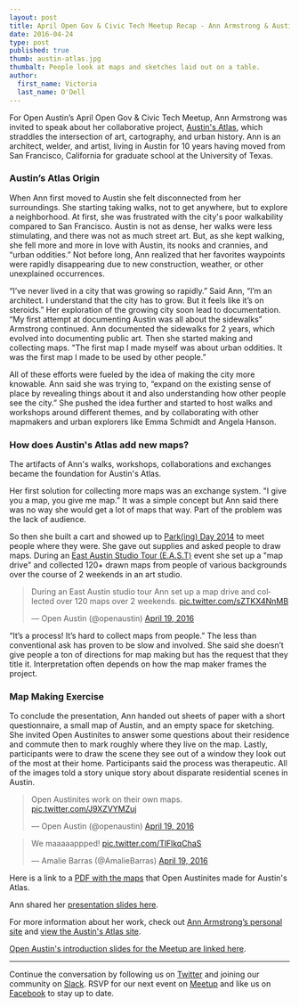 ```yaml
---
layout: post
title: April Open Gov & Civic Tech Meetup Recap - Ann Armstrong & Austin's Atlas
date: 2016-04-24
type: post
published: true
thumb: austin-atlas.jpg
thumbalt: People look at maps and sketches laid out on a table.
author:
  first_name: Victoria
  last_name: O'Dell
---
```


For Open Austin’s April Open Gov & Civic Tech Meetup, Ann Armstrong was invited to speak about her collaborative project, [Austin's Atlas](http://www.austinsatlas.com/), which straddles the intersection of art, cartography, and urban history. Ann is an architect, welder, and artist, living in Austin for 10 years having moved from San Francisco, California for graduate school at the University of Texas.

### Austin’s Atlas Origin

When Ann first moved to Austin she felt disconnected from her surroundings. She starting taking walks, not to get anywhere, but to explore a neighborhood. At first, she was frustrated with the city's poor walkability compared to San Francisco. Austin is not as dense, her walks were less stimulating, and there was not as much street art. But, as she kept walking, she fell more and more in love with Austin, its nooks and crannies, and “urban oddities.” Not before long, Ann realized that her favorites waypoints were rapidly disappearing due to new construction, weather, or other unexplained occurrences.

“I’ve never lived in a city that was growing so rapidly.” Said Ann, “I’m an architect. I understand that the city has to grow. But it feels like it’s on steroids.” Her exploration of the growing city soon lead to documentation. “My first attempt at documenting Austin was all about the sidewalks” Armstrong continued. Ann documented the sidewalks for 2 years, which evolved into documenting public art. Then she started making and collecting maps. "The first map I made myself was about urban oddities. It was the first map I made to be used by other people.”

All of these efforts were fueled by the idea of making the city more knowable. Ann said she was trying to, “expand on the existing sense of place by revealing things about it and also understanding how other people see the city.” She pushed the idea further and started to host walks and workshops around different themes, and by collaborating with other mapmakers and urban explorers like Emma Schmidt and Angela Hanson.


### How does Austin's Atlas add new maps?

The artifacts of Ann's walks, workshops, collaborations and exchanges became the foundation for Austin's Atlas.

Her first solution for collecting more maps was an exchange system. "I give you a map, you give me map.” It was a simple concept but Ann said there was no way she would get a lot of maps that way. Part of the problem was the lack of audience.

So then she built a cart and showed up to [Park(ing) Day 2014](https://www.facebook.com/events/540975332670526/) to meet people where they were. She gave out supplies and asked people to draw maps. During an [East Austin Studio Tour (E.A.S.T)](http://east.bigmedium.org/) event she set up a "map drive" and collected 120+ drawn maps from people of various backgrounds over the course of 2 weekends in an art studio.

<blockquote class="twitter-tweet" data-lang="en"><p lang="en" dir="ltr">During an East Austin studio tour Ann set up a map drive and collected over 120 maps over 2 weekends. <a href="https://t.co/sZTKX4NnMB">pic.twitter.com/sZTKX4NnMB</a></p>&mdash; Open Austin (@openaustin) <a href="https://twitter.com/openaustin/status/722227520364421120">April 19, 2016</a></blockquote>

“It’s a process! It’s hard to collect maps from people.” The less than conventional ask has proven to be slow and involved. She said she doesn’t give people a ton of directions for map making but has the request that they title it. Interpretation often depends on how the map maker frames the project.

### Map Making Exercise

To conclude the presentation, Ann handed out sheets of paper with a short questionnaire, a small map of Austin, and an empty space for sketching. She invited Open Austinites to answer some questions about their residence and commute then to mark roughly where they live on the map. Lastly, participants were to draw the scene they see out of a window they look out of the most at their home. Participants said the process was therapeutic. All of the images told a story unique story about disparate residential scenes in Austin.

<blockquote class="twitter-tweet" data-lang="en"><p lang="en" dir="ltr">Open Austinites work on their own maps. <a href="https://t.co/J9XZVYMZuj">pic.twitter.com/J9XZVYMZuj</a></p>&mdash; Open Austin (@openaustin) <a href="https://twitter.com/openaustin/status/722234979707592705">April 19, 2016</a></blockquote>

<blockquote class="twitter-tweet" data-lang="en"><p lang="en" dir="ltr">We maaaaappped! <a href="https://t.co/TlFlkqChaS">pic.twitter.com/TlFlkqChaS</a></p>&mdash; Amalie Barras (@AmalieBarras) <a href="https://twitter.com/AmalieBarras/status/722234618116595713">April 19, 2016</a></blockquote>

Here is a link to a [PDF with the maps](/assets/documents/OA_Austin_Atlas_Scans.pdf) that Open Austinites made for Austin's Atlas.

Ann shared her [presentation slides here](/assets/documents/April_18_Austins_Atlas_presentation.pdf).

For more information about her work, check out [Ann Armstrong’s personal site](http://ann-made.org/) and [view the Austin's Atlas site](http://www.austinsatlas.com/).

[Open Austin's introduction slides for the Meetup are linked here](https://docs.google.com/presentation/d/157dhPuRQNa4vpyp1YjCY8ao7tWcxs9ma7lQDeIHENpQ/edit?usp=sharing).

---

Continue the conversation by following us on [Twitter](https://twitter.com/openaustin) and joining our community on [Slack](http://slack.open-austin.org/).
RSVP for our next event on [Meetup](http://www.meetup.com/Open-Austin/) and like us on [Facebook](https://www.facebook.com/Open-Austin-412390968837071/) to stay up to date.

<script async src="//platform.twitter.com/widgets.js" charset="utf-8"></script>
